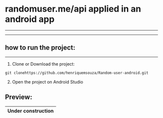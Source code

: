 # randomuser.me/api  applied in an android app
***
***
## how to run the project:
*** 
1. Clone  or Download the project:

```
git clonehttps://github.com/henriquemsouza/Random-user-android.git
```

2. Open the project  on Android Studio

 
 ## Preview:
 
 | Under construction   |
|--------|


